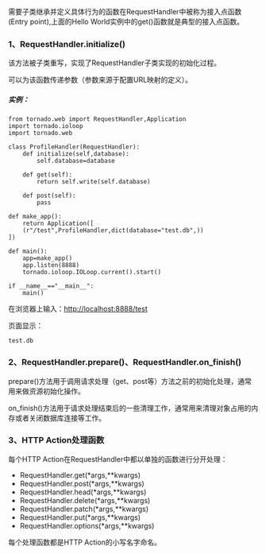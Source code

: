 需要子类继承并定义具体行为的函数在RequestHandler中被称为接入点函数\(Entry point\),上面的Hello World实例中的get\(\)函数就是典型的接入点函数。

### 1、RequestHandler.initialize\(\)

该方法被子类重写，实现了RequestHandler子类实现的初始化过程。

可以为该函数传递参数（参数来源于配置URL映射的定义）。

##### 实例：

```
from tornado.web import RequestHandler,Application
import tornado.ioloop
import tornado.web

class ProfileHandler(RequestHandler):
    def initialize(self,database):
        self.database=database

    def get(self):
        return self.write(self.database)

    def post(self):
        pass

def make_app():
    return Application([
    (r"/test",ProfileHandler,dict(database="test.db",))
])

def main():
    app=make_app()
    app.listen(8888)
    tornado.ioloop.IOLoop.current().start()

if __name__=="__main__":
    main()

```

在浏览器上输入：[http://localhost:8888/test](http://localhost:8888/test)

页面显示：

```
test.db
```

### 2、RequestHandler.prepare\(\)、RequestHandler.on\_finish\(\)

prepare\(\)方法用于调用请求处理（get、post等）方法之前的初始化处理，通常用来做资源初始化操作。

on\_finish\(\)方法用于请求处理结束后的一些清理工作，通常用来清理对象占用的内存或者关闭数据库连接等工作。

### 3、HTTP Action处理函数

每个HTTP Action在RequestHandler中都以单独的函数进行分开处理：

* RequestHandler.get\(\*args,\*\*kwargs\)
* RequestHandler.post\(\*args,\*\*kwargs\)
* RequestHandler.head\(\*args,\*\*kwargs\)
* RequestHandler.delete\(\*args,\*\*kwargs\)
* RequestHandler.patch\(\*args,\*\*kwargs\)
* RequestHandler.put\(\*args,\*\*kwargs\)
* RequestHandler.options\(\*args,\*\*kwargs\)

每个处理函数都是HTTP Action的小写名字命名。

